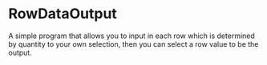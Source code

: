 # RowDataOutput
A simple program that allows you to input in each row which is determined by quantity to your own selection, then you can select a row value to be the output.
